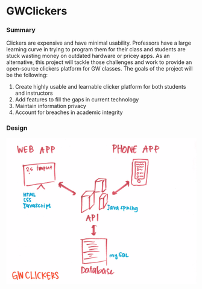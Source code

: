 # GWClickers

### Summary

Clickers are expensive and have minimal usability. Professors have a large learning curve in trying to program them for their class and students are stuck wasting money on outdated hardware or pricey apps. As an alternative, this project will tackle those challenges and work to provide an open-source clickers platform for GW classes. The goals of the project will be the following:

1. Create highly usable and learnable clicker platform for both students and instructors
2. Add features to fill the gaps in current technology
3. Maintain information privacy
4. Account for breaches in academic integrity

### Design

![Project Architecture](https://raw.githubusercontent.com/GWLabs/GWClickers/master/gwclickers-architecture.png)
